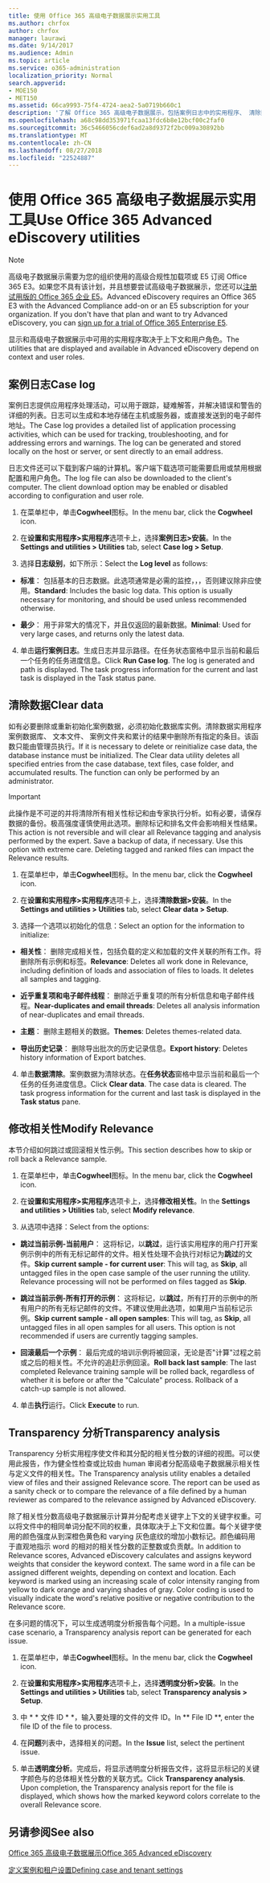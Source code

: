 ```yaml
---
title: 使用 Office 365 高级电子数据展示实用工具
ms.author: chrfox
author: chrfox
manager: laurawi
ms.date: 9/14/2017
ms.audience: Admin
ms.topic: article
ms.service: o365-administration
localization_priority: Normal
search.appverid:
- MOE150
- MET150
ms.assetid: 66ca9993-75f4-4724-aea2-5a0719b660c1
description: '了解 Office 365 高级电子数据展示，包括案例日志中的实用程序、 清除数据、 处理错误、 修改相关性和透明度分析。  '
ms.openlocfilehash: a68c98dd353971fcaa13fdc6b8e12bcf00c2faf0
ms.sourcegitcommit: 36c5466056cdef6ad2a8d9372f2bc009a30892bb
ms.translationtype: MT
ms.contentlocale: zh-CN
ms.lasthandoff: 08/27/2018
ms.locfileid: "22524887"
---
```

# <a name="use-office-365-advanced-ediscovery-utilities"></a><span data-ttu-id="a6a9d-103">使用 Office 365 高级电子数据展示实用工具</span><span class="sxs-lookup"><span data-stu-id="a6a9d-103">Use Office 365 Advanced eDiscovery utilities</span></span>

> [!NOTE]
> <span data-ttu-id="a6a9d-p101">高级电子数据展示需要为您的组织使用的高级合规性加载项或 E5 订阅 Office 365 E3。如果您不具有该计划，并且想要尝试高级电子数据展示，您还可以[注册试用版的 Office 365 企业 E5](https://go.microsoft.com/fwlink/p/?LinkID=698279)。</span><span class="sxs-lookup"><span data-stu-id="a6a9d-p101">Advanced eDiscovery requires an Office 365 E3 with the Advanced Compliance add-on or an E5 subscription for your organization. If you don't have that plan and want to try Advanced eDiscovery, you can [sign up for a trial of Office 365 Enterprise E5](https://go.microsoft.com/fwlink/p/?LinkID=698279).</span></span> 
  
<span data-ttu-id="a6a9d-106">显示和高级电子数据展示中可用的实用程序取决于上下文和用户角色。</span><span class="sxs-lookup"><span data-stu-id="a6a9d-106">The utilities that are displayed and available in Advanced eDiscovery depend on context and user roles.</span></span>
  
## <a name="case-log"></a><span data-ttu-id="a6a9d-107">案例日志</span><span class="sxs-lookup"><span data-stu-id="a6a9d-107">Case log</span></span>

<span data-ttu-id="a6a9d-p102">案例日志提供应用程序处理活动，可以用于跟踪，疑难解答，并解决错误和警告的详细的列表。日志可以生成和本地存储在主机或服务器，或直接发送到的电子邮件地址。</span><span class="sxs-lookup"><span data-stu-id="a6a9d-p102">The Case log provides a detailed list of application processing activities, which can be used for tracking, troubleshooting, and for addressing errors and warnings. The log can be generated and stored locally on the host or server, or sent directly to an email address.</span></span>
  
<span data-ttu-id="a6a9d-p103">日志文件还可以下载到客户端的计算机。客户端下载选项可能需要启用或禁用根据配置和用户角色。</span><span class="sxs-lookup"><span data-stu-id="a6a9d-p103">The log file can also be downloaded to the client's computer. The client download option may be enabled or disabled according to configuration and user role.</span></span>
  
1. <span data-ttu-id="a6a9d-112">在菜单栏中，单击**Cogwheel**图标。</span><span class="sxs-lookup"><span data-stu-id="a6a9d-112">In the menu bar, click the **Cogwheel** icon.</span></span> 
    
2. <span data-ttu-id="a6a9d-113">在**设置和实用程序\>实用程序**选项卡上，选择**案例日志\>安装**。</span><span class="sxs-lookup"><span data-stu-id="a6a9d-113">In the **Settings and utilities \> Utilities** tab, select **Case log \> Setup**.</span></span>
    
3. <span data-ttu-id="a6a9d-114">选择**日志级别**，如下所示：</span><span class="sxs-lookup"><span data-stu-id="a6a9d-114">Select the **Log level** as follows:</span></span> 
    
  - <span data-ttu-id="a6a9d-p104">**标准**： 包括基本的日志数据。此选项通常是必需的监控，，，否则建议除非应使用。</span><span class="sxs-lookup"><span data-stu-id="a6a9d-p104">**Standard**: Includes the basic log data. This option is usually necessary for monitoring, and should be used unless recommended otherwise.</span></span>
    
  - <span data-ttu-id="a6a9d-117">**最少**： 用于非常大的情况下，并且仅返回的最新数据。</span><span class="sxs-lookup"><span data-stu-id="a6a9d-117">**Minimal**: Used for very large cases, and returns only the latest data.</span></span>
    
4. <span data-ttu-id="a6a9d-p105">单击**运行案例日志**。生成日志并显示路径。在任务状态窗格中显示当前和最后一个任务的任务进度信息。</span><span class="sxs-lookup"><span data-stu-id="a6a9d-p105">Click **Run Case log**. The log is generated and path is displayed. The task progress information for the current and last task is displayed in the Task status pane.</span></span>
    
## <a name="clear-data"></a><span data-ttu-id="a6a9d-121">清除数据</span><span class="sxs-lookup"><span data-stu-id="a6a9d-121">Clear data</span></span>

<span data-ttu-id="a6a9d-p106">如有必要删除或重新初始化案例数据，必须初始化数据库实例。清除数据实用程序案例数据库、 文本文件、 案例文件夹和累计的结果中删除所有指定的条目。该函数只能由管理员执行。</span><span class="sxs-lookup"><span data-stu-id="a6a9d-p106">If it is necessary to delete or reinitialize case data, the database instance must be initialized. The Clear data utility deletes all specified entries from the case database, text files, case folder, and accumulated results. The function can only be performed by an administrator.</span></span>
  
> [!IMPORTANT]
> <span data-ttu-id="a6a9d-p107">此操作是不可逆的并将清除所有相关性标记和由专家执行分析。如有必要，请保存数据的备份。极高强度谨慎使用此选项。删除标记和排名文件会影响相关性结果。</span><span class="sxs-lookup"><span data-stu-id="a6a9d-p107">This action is not reversible and will clear all Relevance tagging and analysis performed by the expert. Save a backup of data, if necessary. Use this option with extreme care. Deleting tagged and ranked files can impact the Relevance results.</span></span> 
  
1. <span data-ttu-id="a6a9d-129">在菜单栏中，单击**Cogwheel**图标。</span><span class="sxs-lookup"><span data-stu-id="a6a9d-129">In the menu bar, click the **Cogwheel** icon.</span></span> 
    
2. <span data-ttu-id="a6a9d-130">在**设置和实用程序\>实用程序**选项卡上，选择**清除数据\>安装**。</span><span class="sxs-lookup"><span data-stu-id="a6a9d-130">In the **Settings and utilities \> Utilities** tab, select **Clear data \> Setup**.</span></span>
    
3. <span data-ttu-id="a6a9d-131">选择一个选项以初始化的信息：</span><span class="sxs-lookup"><span data-stu-id="a6a9d-131">Select an option for the information to initialize:</span></span>
    
  - <span data-ttu-id="a6a9d-p108">**相关性**： 删除完成相关性，包括负载的定义和加载的文件关联的所有工作。将删除所有示例和标签。</span><span class="sxs-lookup"><span data-stu-id="a6a9d-p108">**Relevance**: Deletes all work done in Relevance, including definition of loads and association of files to loads. It deletes all samples and tagging.</span></span>
    
  - <span data-ttu-id="a6a9d-134">**近乎重复项和电子邮件线程**： 删除近乎重复项的所有分析信息和电子邮件线程。</span><span class="sxs-lookup"><span data-stu-id="a6a9d-134">**Near-duplicates and email threads**: Deletes all analysis information of near-duplicates and email threads.</span></span>
    
  - <span data-ttu-id="a6a9d-135">**主题**： 删除主题相关的数据。</span><span class="sxs-lookup"><span data-stu-id="a6a9d-135">**Themes**: Deletes themes-related data.</span></span>
    
  - <span data-ttu-id="a6a9d-136">**导出历史记录**： 删除导出批次的历史记录信息。</span><span class="sxs-lookup"><span data-stu-id="a6a9d-136">**Export history**: Deletes history information of Export batches.</span></span>
    
4. <span data-ttu-id="a6a9d-p109">单击**数据清除**。案例数据为清除状态。在**任务状态**窗格中显示当前和最后一个任务的任务进度信息。</span><span class="sxs-lookup"><span data-stu-id="a6a9d-p109">Click **Clear data**. The case data is cleared. The task progress information for the current and last task is displayed in the **Task status** pane.</span></span> 
    
## <a name="modify-relevance"></a><span data-ttu-id="a6a9d-140">修改相关性</span><span class="sxs-lookup"><span data-stu-id="a6a9d-140">Modify Relevance</span></span>

<span data-ttu-id="a6a9d-141">本节介绍如何跳过或回滚相关性示例。</span><span class="sxs-lookup"><span data-stu-id="a6a9d-141">This section describes how to skip or roll back a Relevance sample.</span></span>
  
1. <span data-ttu-id="a6a9d-142">在菜单栏中，单击**Cogwheel**图标。</span><span class="sxs-lookup"><span data-stu-id="a6a9d-142">In the menu bar, click the **Cogwheel** icon.</span></span> 
    
2. <span data-ttu-id="a6a9d-143">在**设置和实用程序\>实用程序**选项卡上，选择**修改相关性**。</span><span class="sxs-lookup"><span data-stu-id="a6a9d-143">In the **Settings and utilities \> Utilities** tab, select **Modify relevance**.</span></span>
    
3. <span data-ttu-id="a6a9d-144">从选项中选择：</span><span class="sxs-lookup"><span data-stu-id="a6a9d-144">Select from the options:</span></span> 
    
  - <span data-ttu-id="a6a9d-p110">**跳过当前示例-当前用户**： 这将标记，以**跳过**，运行该实用程序的用户打开案例示例中的所有无标记邮件的文件。相关性处理不会执行对标记为**跳过**的文件。</span><span class="sxs-lookup"><span data-stu-id="a6a9d-p110">**Skip current sample - for current user**: This will tag, as **Skip**, all untagged files in the open case sample of the user running the utility. Relevance processing will not be performed on files tagged as **Skip**.</span></span>
    
  - <span data-ttu-id="a6a9d-p111">**跳过当前示例-所有打开的示例**： 这将标记，以**跳过**，所有打开的示例中的所有用户的所有无标记邮件的文件。不建议使用此选项，如果用户当前标记示例。</span><span class="sxs-lookup"><span data-stu-id="a6a9d-p111">**Skip current sample - all open samples**: This will tag, as **Skip**, all untagged files in all open samples for all users. This option is not recommended if users are currently tagging samples.</span></span>
    
  - <span data-ttu-id="a6a9d-p112">**回滚最后一个示例**： 最后完成的培训示例将被回滚，无论是否"计算"过程之前或之后的相关性。不允许的追赶示例回滚。</span><span class="sxs-lookup"><span data-stu-id="a6a9d-p112">**Roll back last sample**: The last completed Relevance training sample will be rolled back, regardless of whether it is before or after the "Calculate" process. Rollback of a catch-up sample is not allowed.</span></span>
    
4. <span data-ttu-id="a6a9d-151">单击**执行**运行。</span><span class="sxs-lookup"><span data-stu-id="a6a9d-151">Click **Execute** to run.</span></span> 
    
## <a name="transparency-analysis"></a><span data-ttu-id="a6a9d-152">Transparency 分析</span><span class="sxs-lookup"><span data-stu-id="a6a9d-152">Transparency analysis</span></span>

<span data-ttu-id="a6a9d-p113">Transparency 分析实用程序使文件和其分配的相关性分数的详细的视图。可以使用此报告，作为健全性检查或比较由 human 审阅者分配高级电子数据展示相关性与定义文件的相关性。</span><span class="sxs-lookup"><span data-stu-id="a6a9d-p113">The Transparency analysis utility enables a detailed view of files and their assigned Relevance score. The report can be used as a sanity check or to compare the relevance of a file defined by a human reviewer as compared to the relevance assigned by Advanced eDiscovery.</span></span> 
  
<span data-ttu-id="a6a9d-p114">除了相关性分数高级电子数据展示计算并分配考虑关键字上下文的关键字权重。可以将文件中的相同单词分配不同的权重，具体取决于上下文和位置。每个关键字使用的颜色强度从到深橙色黄色和 varying 灰色底纹的增加小数标记。颜色编码用于直观地指示 word 的相对的相关性分数的正整数或负贡献。</span><span class="sxs-lookup"><span data-stu-id="a6a9d-p114">In addition to Relevance scores, Advanced eDiscovery calculates and assigns keyword weights that consider the keyword context. The same word in a file can be assigned different weights, depending on context and location. Each keyword is marked using an increasing scale of color intensity ranging from yellow to dark orange and varying shades of gray. Color coding is used to visually indicate the word's relative positive or negative contribution to the Relevance score.</span></span> 
  
<span data-ttu-id="a6a9d-159">在多问题的情况下，可以生成透明度分析报告每个问题。</span><span class="sxs-lookup"><span data-stu-id="a6a9d-159">In a multiple-issue case scenario, a Transparency analysis report can be generated for each issue.</span></span>
  
1. <span data-ttu-id="a6a9d-160">在菜单栏中，单击**Cogwheel**图标。</span><span class="sxs-lookup"><span data-stu-id="a6a9d-160">In the menu bar, click the **Cogwheel** icon.</span></span> 
    
2. <span data-ttu-id="a6a9d-161">在**设置和实用程序\>实用程序**选项卡上，选择**透明度分析\>安装**。</span><span class="sxs-lookup"><span data-stu-id="a6a9d-161">In the **Settings and utilities \> Utilities** tab, select **Transparency analysis \> Setup**.</span></span>
    
3. <span data-ttu-id="a6a9d-162">中 * * 文件 ID * *，输入要处理的文件的文件 ID。</span><span class="sxs-lookup"><span data-stu-id="a6a9d-162">In ** File ID **, enter the file ID of the file to process.</span></span>
    
4. <span data-ttu-id="a6a9d-163">在**问题**列表中，选择相关的问题。</span><span class="sxs-lookup"><span data-stu-id="a6a9d-163">In the **Issue** list, select the pertinent issue.</span></span> 
    
5. <span data-ttu-id="a6a9d-p115">单击**透明度分析**。完成后，将显示透明度分析报告文件，这将显示标记的关键字颜色与的总体相关性分数的关联方式。</span><span class="sxs-lookup"><span data-stu-id="a6a9d-p115">Click **Transparency analysis**. Upon completion, the Transparency analysis report for the file is displayed, which shows how the marked keyword colors correlate to the overall Relevance score.</span></span>
    
## <a name="see-also"></a><span data-ttu-id="a6a9d-166">另请参阅</span><span class="sxs-lookup"><span data-stu-id="a6a9d-166">See also</span></span>

[<span data-ttu-id="a6a9d-167">Office 365 高级电子数据展示</span><span class="sxs-lookup"><span data-stu-id="a6a9d-167">Office 365 Advanced eDiscovery</span></span>](office-365-advanced-ediscovery.md)
  
[<span data-ttu-id="a6a9d-168">定义案例和租户设置</span><span class="sxs-lookup"><span data-stu-id="a6a9d-168">Defining case and tenant settings</span></span>](define-case-and-tenant-settings-in-advanced-ediscovery.md)

